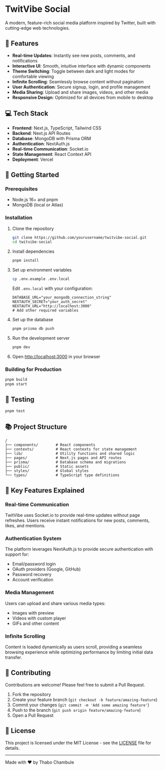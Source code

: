 # TwitVibe Social

A modern, feature-rich social media platform inspired by Twitter, built with cutting-edge web technologies.


## 🚀 Features

- **Real-time Updates**: Instantly see new posts, comments, and notifications
- **Interactive UI**: Smooth, intuitive interface with dynamic components
- **Theme Switching**: Toggle between dark and light modes for comfortable viewing
- **Infinite Scrolling**: Seamlessly browse content without pagination
- **User Authentication**: Secure signup, login, and profile management
- **Media Sharing**: Upload and share images, videos, and other media
- **Responsive Design**: Optimized for all devices from mobile to desktop

## 💻 Tech Stack

- **Frontend**: Next.js, TypeScript, Tailwind CSS
- **Backend**: Next.js API Routes
- **Database**: MongoDB with Prisma ORM
- **Authentication**: NextAuth.js
- **Real-time Communication**: Socket.io
- **State Management**: React Context API
- **Deployment**: Vercel

## 📝 Getting Started

### Prerequisites

- Node.js 16+ and pnpm
- MongoDB (local or Atlas)

### Installation

1. Clone the repository
   ```bash
   git clone https://github.com/yourusername/twitvibe-social.git
   cd twitvibe-social
   ```

2. Install dependencies
   ```bash
   pnpm install
   ```

3. Set up environment variables
   ```bash
   cp .env.example .env.local
   ```
   Edit `.env.local` with your configuration:
   ```
   DATABASE_URL="your_mongodb_connection_string"
   NEXTAUTH_SECRET="your_auth_secret"
   NEXTAUTH_URL="http://localhost:3000"
   # Add other required variables
   ```

4. Set up the database
   ```bash
   pnpm prisma db push
   ```

5. Run the development server
   ```bash
   pnpm dev
   ```

6. Open [http://localhost:3000](http://localhost:3000) in your browser

### Building for Production

```bash
pnpm build
pnpm start
```

## 🧪 Testing

```bash
pnpm test
```

## 📚 Project Structure

```
/
├── components/        # React components
├── contexts/          # React contexts for state management
├── lib/               # Utility functions and shared logic
├── pages/             # Next.js pages and API routes
├── prisma/            # Database schema and migrations
├── public/            # Static assets
├── styles/            # Global styles
└── types/             # TypeScript type definitions
```

## 🌟 Key Features Explained

### Real-time Communication

TwitVibe uses Socket.io to provide real-time updates without page refreshes. Users receive instant notifications for new posts, comments, likes, and mentions.

### Authentication System

The platform leverages NextAuth.js to provide secure authentication with support for:
- Email/password login
- OAuth providers (Google, GitHub)
- Password recovery
- Account verification

### Media Management

Users can upload and share various media types:
- Images with preview
- Videos with custom player
- GIFs and other content

### Infinite Scrolling

Content is loaded dynamically as users scroll, providing a seamless browsing experience while optimizing performance by limiting initial data transfer.

## 🤝 Contributing

Contributions are welcome! Please feel free to submit a Pull Request.

1. Fork the repository
2. Create your feature branch (`git checkout -b feature/amazing-feature`)
3. Commit your changes (`git commit -m 'Add some amazing feature'`)
4. Push to the branch (`git push origin feature/amazing-feature`)
5. Open a Pull Request

## 📄 License

This project is licensed under the MIT License - see the [LICENSE](LICENSE) file for details.

---

Made with ❤️ by Thabo Chambule
